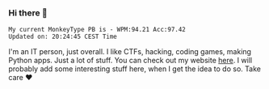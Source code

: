 ### Hi there 👋
<!-- PB START -->
```
My current MonkeyType PB is - WPM:94.21 Acc:97.42
Updated on: 20:24:45 CEST Time
```
<!-- PB END -->
I'm an IT person, just overall. I like CTFs, hacking, coding games, making Python apps. Just a lot of stuff.
You can check out my website [here](https://skill3472.github.io/).
I will probably add some interesting stuff here, when I get the idea to do so. Take care ❤️
